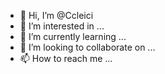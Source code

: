- 👋 Hi, I’m @Ccleici
- 👀 I’m interested in ...
- 🌱 I’m currently learning ...
- 💞️ I’m looking to collaborate on ...
- 📫 How to reach me ...

<!---
Ccleici/Ccleici is a ✨ special ✨ repository because its `README.md` (this file) appears on your GitHub profile.
You can click the Preview link to take a look at your changes.
--->
